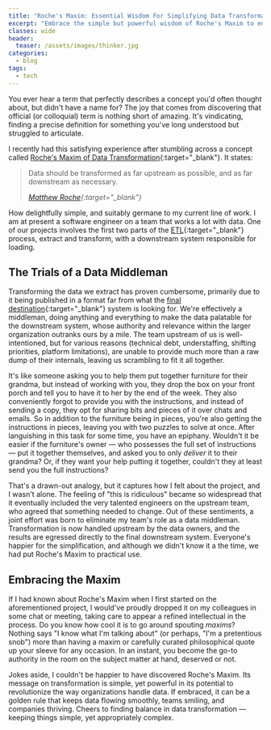 ```yaml
---
title: "Roche's Maxim: Essential Wisdom For Simplifying Data Transformation"
excerpt: "Embrace the simple but powerful wisdom of Roche's Maxim to enhance the way you approach data transformation."
classes: wide
header:
  teaser: /assets/images/thinker.jpg
categories:
  - blog
tags:
  - tech
---
```


You ever hear a term that perfectly describes a concept you'd often thought about, but didn't have a name for? The joy that comes from discovering that official (or colloquial) term is nothing short of amazing. It's vindicating, finding a precise definition for something you've long understood but struggled to articulate.

I recently had this satisfying experience after stumbling across a concept called [Roche's Maxim of Data Transformation](https://ssbipolar.com/2021/05/31/roches-maxim/){:target="_blank"}. It states:

> Data should be transformed as far upstream as possible, and as far downstream as necessary.
>
> <cite>[Matthew Roche](https://www.linkedin.com/in/matthewroche/){:target="_blank"}</cite>

How delightfully simple, and suitably germane to my current line of work. I am at present a software engineer on a team that works a lot with data. One of our projects involves the first two parts of the [ETL](https://en.wikipedia.org/wiki/Extract,_transform,_load){:target="_blank"} process, extract and transform, with a downstream system responsible for loading.

## The Trials of a Data Middleman

Transforming the data we extract has proven cumbersome, primarily due to it being published in a format far from what the [final destination](https://en.wikipedia.org/wiki/Final_Destination){:target="_blank"} system is looking for. We're effectively a middleman, doing anything and everything to make the data palatable for the downstream system, whose authority and relevance within the larger organization outranks ours by a mile. The team upstream of us is well-intentioned, but for various reasons (technical debt, understaffing, shifting priorities, platform limitations), are unable to provide much more than a raw dump of their internals, leaving us scrambling to fit it all together.

It's like someone asking you to help them put together furniture for their grandma, but instead of working with you, they drop the box on your front porch and tell you to have it to her by the end of the week. They also conveniently forgot to provide you with the instructions, and instead of sending a copy, they opt for sharing bits and pieces of it over chats and emails. So in addition to the furniture being in pieces, you're also getting the instructions in pieces, leaving you with two puzzles to solve at once. After languishing in this task for some time, you have an epiphany. Wouldn't it be easier if the furniture's owner — who possesses the full set of instructions — put it together themselves, and asked you to only _deliver_ it to their grandma? Or, if they want your help putting it together, couldn't they at least send you the full instructions?

That's a drawn-out analogy, but it captures how I felt about the project, and I wasn't alone. The feeling of "this is ridiculous" became so widespread that it eventually included the very talented engineers on the upstream team, who agreed that something needed to change. Out of these sentiments, a joint effort was born to eliminate my team's role as a data middleman. Transformation is now handled upstream by the data owners, and the results are egressed directly to the final downstream system. Everyone's happier for the simplification, and although we didn't know it a the time, we had put Roche's Maxim to practical use.  

## Embracing the Maxim

If I had known about Roche's Maxim when I first started on the aforementioned project, I would've proudly dropped it on my colleagues in some chat or meeting, taking care to appear a refined intellectual in the process. Do you know how cool it is to go around spouting _maxims_? Nothing says "I know what I'm talking about" (or perhaps, "I'm a pretentious snob") more than having a maxim or carefully curated philosophical quote up your sleeve for any occasion. In an instant, you become the go-to authority in the room on the subject matter at hand, deserved or not.

Jokes aside, I couldn't be happier to have discovered Roche's Maxim. Its message on transformation is simple, yet powerful in its potential to revolutionize the way organizations handle data. If embraced, it can be a golden rule that keeps data flowing smoothly, teams smiling, and companies thriving. Cheers to finding balance in data transformation — keeping things simple, yet appropriately complex.
